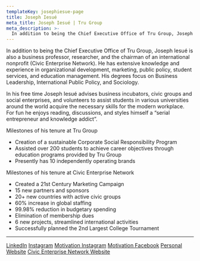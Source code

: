 ```yaml
---
templateKey: josephiesue-page
title: Joseph Iesué
meta_title: Joseph Iesué | Tru Group
meta_description: >-
  In addition to being the Chief Executive Office of Tru Group, Joseph Iesué is also a business professor, researcher, and the chairman of an international nonprofit (Civic Enterprise Network). He has extensive knowledge and experience in organizational development, marketing, public policy, student services, and education management. His degrees focus on Business Leadership, International Public Policy, and Sociology. 
---
```

In addition to being the Chief Executive Office of Tru Group, Joseph Iesué is also a business professor, researcher, and the chairman of an international nonprofit (Civic Enterprise Network). He has extensive knowledge and experience in organizational development, marketing, public policy, student services, and education management. His degrees focus on Business Leadership, International Public Policy, and Sociology. 


In his free time Joseph Iesué advises business incubators, civic groups and social enterprises, and volunteers to assist students in various universities around the world acquire the necessary skills for the modern workplace. For fun he enjoys reading, discussions, and styles himself a “serial entrepreneur and knowledge addict”. 

<span class="has-text-weight-semibold is-size-4">Milestones of his tenure at Tru Group</span>

  - Creation of a sustainable Corporate Social Responsibility Program
  - Assisted over 200 students to achieve career objectives through education programs provided by Tru Group
  - Presently has 10 independently operating brands 

<span class="has-text-weight-semibold is-size-4">Milestones of his tenure at Civic Enterprise Network</span>

  - Created a 21st Century Marketing Campaign
  - 15 new partners and sponsors
  - 20+ new countries with active civic groups
  - 60% increase in global staffing
  - 99.98% reduction in budgetary spending
  - Elimination of membership dues
  - 6 new projects, streamlined international activities
  - Successfully planned the 2nd Largest College Tournament

---

<span class="tag is-white"><a href="http://www.linkedin.com/in/josephiesue" target="_blank">LinkedIn</a></span> 
<span class="tag is-white"><a href="http://www.instagram.com/@josephiesue" target="_blank">Instagram</a></span> 
<span class="tag is-white"><a href="http://www.instagram.com/@sapiomentor" target="_blank">Motivation Instagram</a></span> 
<span class="tag is-white"><a href="http://www.facebook.com/sapiomentor" target="_blank">Motivation Facebook</a></span> 
<span class="tag is-white"><a href="http://www.josephiesue.com" target="_blank">Personal Website</a></span> 
<span class="tag is-white"><a href="http://www.civicenterprise.co.network" target="_blank">Civic Enterprise Network Website</a></span>